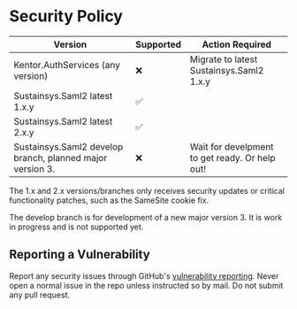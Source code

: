 # Security Policy

| Version | Supported          | Action Required |
| ------- | ------------------ | ------ |
| Kentor.AuthServices (any version) | :x: | Migrate to latest Sustainsys.Saml2 1.x.y |
| Sustainsys.Saml2 latest 1.x.y   | :white_check_mark: |
| Sustainsys.Saml2 latest 2.x.y   | :white_check_mark: |
| Sustainsys.Saml2 develop branch, planned major version 3. | :x: | Wait for develpment to get ready. Or help out! |

The 1.x and 2.x versions/branches only receives security updates or critical functionality patches, such as the SameSite cookie fix.

The develop branch is for development of a new major version 3. It is work in progress and is not supported yet.

## Reporting a Vulnerability
Report any security issues through GitHub's [vulnerability reporting](https://github.com/Sustainsys/Saml2/security/advisories/new). Never open a normal issue in the repo unless instructed so by mail. Do not submit any pull request.
